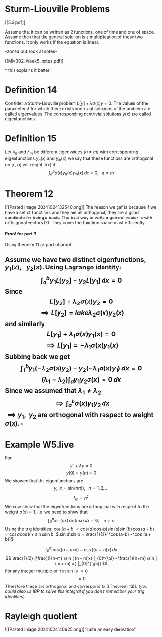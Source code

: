 # Sturm-Liouville Problems

[[5.3.pdf]]

Assume that it can be written as 2 functions, one of time and one of space. Assume then that the general solution is a multiplication of these two functions. It only works if the equation is linear.

-zoned out: look at notes-

[[MM302_Week5_notes.pdf]]

^ this explains it better

# Definition 14

Consider a Sturm-Liouville problem $L[y] + \lambda \sigma (x)y=0$. The values of the parameter $\lambda$ for which there exists nontrivial solutions of the problem are called eigenvalues. The corresponding nontrivial solutions $y(x)$ are called eigenfunctions.

# Definition 15

Let $\lambda_{n}$ and $\lambda_{m}$ be different eigenvalues ($n\neq m$) with corresponding eigenfunctions $y_{n}(x)$ and $y_{m}(x)$ we say that these functions are orthogonal on $[a,b]$ with eight $\sigma (x)$ if $$
\int _{a}^{b}\sigma (x)y_{n}(x)y_{m}(x) \, dx =0, \ \ \ n \neq m 
$$
# Theorem 12


![[Pasted image 20241024132540.png]]
The reason we gaf is because if we have a set of functions and they are all orthogonal, they are a good candidate for being a basis. The best way to write a general vector is with orthogonal vectors (?). They cover the function space most efficiently.

#### Proof for part 3

Using theorem 11 as part of proof.

Assume we have two distinct eigenfunctions, $y_{1}(x), \ \ \ y_{2}(x)$. Using Lagrange identity: $$
\int _{a}^{b}y_{1}L[y_{2}] - y_{2}L[y_{1}] \, dx =0
$$
Since $$
L[y_{2}] +\lambda_{2}\sigma (x)y_{2} = 0
$$
$$
\implies L[y_{2}] = lake\lambda_{2}\sigma (x)y_{2}(x)
$$
and similarly $$
L[y_{1}] + \lambda_{1}\sigma (x)y_{1}(x) = 0
$$
$$
\implies L[y_{1}] = - \lambda_{1}\sigma (x)y_{1}(x)
$$
Subbing back we get $$
\int _{1}^{b} y_{1}(-\lambda_{2}\sigma (x)y_{2}) - y_{2} (-\lambda_{1}\sigma (x)y_{1}) \, dx =0
$$
$$
(\lambda_{1} - \lambda_{2})\int _{a}{y_{1}y_{2}} \sigma (x)  = 0\, dx 
$$
Since we assumed that $\lambda_{1} \neq \lambda_{2}$ $$
\implies \int _{a}^{b} \sigma (x)y_{1}y_{2} \, dx
$$
$\implies y_{1}, \ \ y_{2}$ are orthogonal with respect to weight $\sigma (x)$.
$\square$
---

# Example W5.live
For $$
y'' + \lambda y = 0
$$
$$
y(0) = y(\pi) = 0
$$
We showed that the eigenfunctions are $$
y_{n}(x = \sin(n\pi)), \ \ \ n = 1,2,\dots
$$
$$
\lambda_{n} = n^{2}
$$
We now show that the eigenfunctions are orthogonal with respect to the weight $\sigma (x) = 1$. i.e. we need to show that $$
\int _{0}^{\pi} \sin(nx)\sin (mx) \, dx = 0, \  \ \ m\neq n
$$
Using the trig identities: $\cos (a+b) =\cos (a)\cos (b)\sin (a)\sin (b)$
$\cos (a-b) = \cos a\cos b + \sin a\sin b$.
$\sin a\sin b = \frac{1}{2}( \cos (a-b) - \cos (a + b))$

$$
\int _{0}^{\pi} \cos ((n-m)x) - \cos ( (n +m)x) \, dx
$$
$$
\frac{1}{2} (\frac{1}{n-m} \sin ( (n - m)x) |_{0}^{\pi} - \frac{1}{n+m} \sin ( ( n + m) x ) |_{0}^{ \pi})
$$
For any integer multiple of $\pi$ in $\sin$ is $=0$.
$$
= 0
$$
Therefore these are orthogonal and correspond to [[Theorem 12]].  (_you could also us IBP to solve this integral if you don't remember your trig identities_)


# Rayleigh quotient

![[Pasted image 20241024140925.png]]"quite an easy derivation"

